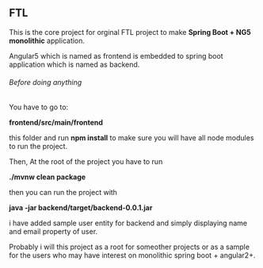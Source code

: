 ## FTL

This is the core project for orginal FTL project to make **Spring Boot + NG5 monolithic** application.

Angular5 which is named as frontend is embedded to spring boot application which is named as backend.

###### Before doing anything

You have to go to:

**frontend/src/main/frontend**

this folder and run 
**npm install** 
to make sure you will have all node modules to run the project.

Then,
At the root of the project
you have to run 

**./mvnw clean package**

then you can run the project with

**java -jar backend/target/backend-0.0.1.jar**

i have added sample user entity for backend and simply displaying name and email property of user.

Probably i will this project as a root for someother projects or as a sample for the users who may have interest
on monolithic spring boot + angular2+.



